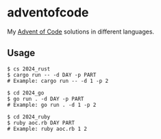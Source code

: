 # adventofcode

My [Advent of Code](https://adventofcode.com/) solutions in different languages.

## Usage

```shell
$ cs 2024_rust
$ cargo run -- -d DAY -p PART
# Example: cargo run -- -d 1 -p 2
```

```shell
$ cd 2024_go
$ go run . -d DAY -p PART
# Example: go run . -d 1 -p 2
```

```shell
$ cd 2024_ruby
$ ruby aoc.rb DAY PART
# Example: ruby aoc.rb 1 2
```
